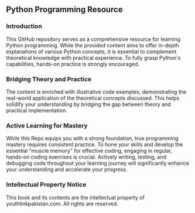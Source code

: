 ## Python Programming Resource

### **Introduction**

This GitHub repository serves as a comprehensive resource for learning Python programming. While the provided content aims to offer in-depth explanations of various Python concepts, it is essential to complement theoretical knowledge with practical experience. To fully grasp Python's capabilities, hands-on practice is strongly encouraged.

### Bridging Theory and Practice

The content is enriched with illustrative code examples, demonstrating the real-world application of the theoretical concepts discussed. This helps solidify your understanding by bridging the gap between theory and practical implementation.

### Active Learning for Mastery

While this Repo equips you with a strong foundation, true programming mastery requires consistent practice. To hone your skills and develop the essential "muscle memory" for effective coding, engaging in regular, hands-on coding exercises is crucial. Actively writing, testing, and debugging code throughout your learning journey will significantly enhance your understanding and accelerate your progress.


### Intellectual Property Notice

This book and its contents are the intellectual property of youthlinkpakistan.com. All rights are reserved.
